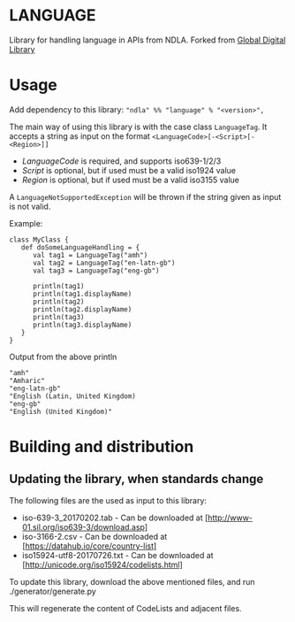 # LANGUAGE
Library for handling language in APIs from NDLA.
Forked from [Global Digital Library](https://github.com/GlobalDigitalLibraryio/language)

# Usage
Add dependency to this library: `"ndla" %% "language" % "<version>",`

The main way of using this library is with the case class `LanguageTag`.
It accepts a string as input on the format `<LanguageCode>[-<Script>[-<Region>]]`
* _LanguageCode_ is required, and supports iso639-1/2/3
* _Script_ is optional, but if used must be a valid iso1924 value
* _Region_ is optional, but if used must be a valid iso3155 value

A `LanguageNotSupportedException` will be thrown if the string given as input is not valid.

Example:

    class MyClass {
       def doSomeLanguageHandling = {
          val tag1 = LanguageTag("amh")
          val tag2 = LanguageTag("en-latn-gb")
          val tag3 = LanguageTag("eng-gb")
          
          println(tag1)
          println(tag1.displayName)
          println(tag2)
          println(tag2.displayName)
          println(tag3) 
          println(tag3.displayName)
       }
    }
    
Output from the above println

    "amh"
    "Amharic"
    "eng-latn-gb"
    "English (Latin, United Kingdom)
    "eng-gb"
    "English (United Kingdom)"
 

# Building and distribution

## Updating the library, when standards change
The following files are the used as input to this library:

* iso-639-3_20170202.tab - Can be downloaded at [http://www-01.sil.org/iso639-3/download.asp]
* iso-3166-2.csv - Can be downloaded at [https://datahub.io/core/country-list]
* iso15924-utf8-20170726.txt - Can be downloaded at [http://unicode.org/iso15924/codelists.html]

To update this library, download the above mentioned files, and run ./generator/generate.py

This will regenerate the content of CodeLists and adjacent files.
